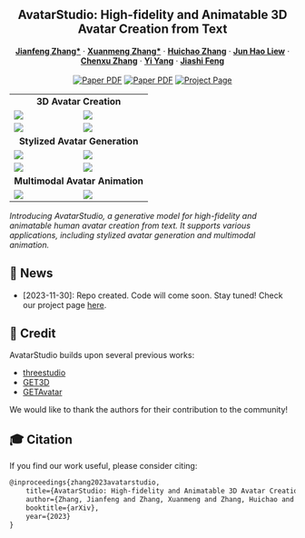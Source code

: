 <p align="center">

  <h2 align="center">AvatarStudio: High-fidelity and Animatable 3D Avatar Creation from Text</h2>
  <p align="center">
    <a href="http://jeff95.me/"><strong>Jianfeng Zhang*</strong></a>
    ·
    <a href="https://scholar.google.com.sg/citations?user=8gm-CYYAAAAJ&hl=en"><strong>Xuanmeng Zhang*</strong></a>
    ·
    <a href="https://scholar.google.com/citations?user=ZfUJGskAAAAJ&hl=zh-CN/"><strong>Huichao Zhang</strong></a>
    ·
    <a href="https://scholar.google.com.sg/citations?user=8gm-CYYAAAAJ&hl=en"><strong>Jun Hao Liew</strong></a>
    ·
    <a href="https://zhangchenxu528.github.io/"><strong>Chenxu Zhang</strong></a>
    ·
    <a href="https://scholar.google.com.sg/citations?user=RMSuNFwAAAAJ&hl=en"><strong>Yi Yang</strong></a>
    ·
    <a href="https://sites.google.com/site/jshfeng/home"><strong>Jiashi Feng</strong></a>
    <br>
    <br>
        <a href="assets/preprint/AvatarStudio.pdf"><img src='https://img.shields.io/badge/Paper-AvatarStudio-red' alt='Paper PDF'></a>
        <a href=""><img src='https://img.shields.io/badge/arXiv-AvatarStudio-blue' alt='Paper PDF'></a>
        <a href='http://jeff95.me/projects/avatarstudio.html'><img src='https://img.shields.io/badge/Project_Page-AvatarStudio-green' alt='Project Page'></a>
  </p>
  
  <table align="center">
    <tr>
      <td align="center" colspan="2"><b>3D Avatar Creation</b></td>
    </tr>
    <tr>
    <td>
      <img src="https://github.com/magic-research/avatarstudio/assets/25397555/a3cd9b3d-55d0-438b-ae03-6f850f3d7eea">
    </td>
    <td>
      <img src="https://github.com/magic-research/avatarstudio/assets/25397555/4f1f4780-ff2c-4440-82a9-bb0aafb0056b">
    </td>
    </tr>
    <tr>
    <td>
      <img src="https://github.com/magic-research/avatarstudio/assets/25397555/b6192eec-d41a-45c9-ba71-6b496a26ce62">
    </td>
    <td>
      <img src="https://github.com/magic-research/avatarstudio/assets/25397555/501f30ad-43f4-4075-b884-7f24abb90e88">
    </td>
    </tr>
    <tr>
      <td align="center" colspan="2"><b>Stylized Avatar Generation</b></td>
    </tr>
    <tr>
    <td>
      <img src="https://github.com/magic-research/avatarstudio/assets/25397555/9ebc8aca-69a1-4a73-8fd3-168523e5147a">
    </td>
    <td>
      <img src="https://github.com/magic-research/avatarstudio/assets/25397555/48223a1f-15fe-4d87-8a15-7b42c1efe3e7">
    </td>
    </tr>
    <tr>
    <td>
      <img src="https://github.com/magic-research/avatarstudio/assets/25397555/a0c4a4b9-65e8-4023-aaf5-d7486d48693a">
    </td>
    <td>
      <img src="https://github.com/magic-research/avatarstudio/assets/25397555/7602a373-9f87-43fc-a771-eac465a16649">
    </td>
    </tr>
    <td align="center" colspan="2"><b>Multimodal Avatar Animation</b></td>
    <tr>
    <td>
      <img src="https://github.com/magic-research/avatarstudio/assets/25397555/63957228-971f-4c6b-91fc-a49cf83c5861">
    </td>
    <td>
      <img src="https://github.com/magic-research/avatarstudio/assets/25397555/4d2bdfa7-e6ef-4c50-9a60-64097eab3eec">
    </td>
    </tr>
  </table>

*Introducing AvatarStudio, a generative model for high-fidelity and animatable human avatar creation from text. It supports various applications, including stylized avatar generation and multimodal animation.*

## 📢 News

- [2023-11-30]: Repo created. Code will come soon. Stay tuned! Check our project page [here](http://jeff95.me/projects/avatarstudio.html).

<!-- ## ⚒️ Requirements
* We recommend Linux for performance and compatibility reasons.
* 1 high-end NVIDIA GPU. We have done all testing and development using V100 GPUs.
* Install `Python >= 3.8` and `PyTorch >= 1.12`. We have tested on `torch1.12.1+cu113, but other versions should also work fine.
* (Optional, Recommended) Install ninja to speed up the compilation of CUDA extensions:```pip install ninja```
* Install dependencies: ```pip install -r requirements.txt ```
## 🏃‍♂️ Getting Started

#### Clone the gitlab code and necessary files:

```bash
git clone https://github.com/magic-research/avatarstudio.git
``` -->


<!-- ## 🙀 Train the model
You can train new models using `launch.py`. For example:
```bash
python3 launch.py --config configs/avatarstudio.yaml --train --gpu 0 system.prompt_processor.prompt="Captain America, Marvel Character"
```

## 🙉 Inference
You can generate the multi-view visualization with `launch.py`. For example: 
```bash
python3 launch.py --config /path/to/trial/dir/configs/parsed.yaml --test --gpu 0 resume=path/to/trial/dir/ckpts/last.ckpt
```
You can specify `--img_res` to be the image resolution and `--resume_pretrained` to be the path of checkpoints.  -->


## 🙏 Credit

AvatarStudio builds upon several previous works:
- [threestudio](https://github.com/threestudio-project/threestudio)
- [GET3D](https://github.com/nv-tlabs/GET3D)
- [GETAvatar](https://github.com/magic-research/GETAvatar)

We would like to thank the authors for their contribution to the community!


## 🎓 Citation
If you find our work useful, please consider citing:
```latex
@inproceedings{zhang2023avatarstudio,
    title={AvatarStudio: High-fidelity and Animatable 3D Avatar Creation from Text},
    author={Zhang, Jianfeng and Zhang, Xuanmeng and Zhang, Huichao and Liew, Jun Hao and Zhang, Chenxu and Yang, Yi and Feng, Jiashi},
    booktitle={arXiv},
    year={2023}
}
```

